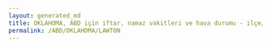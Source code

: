 ```yaml
---
layout: generated_md
title: OKLAHOMA, ABD için iftar, namaz vakitleri ve hava durumu - ilçe/eyalet seç
permalink: /ABD/OKLAHOMA/LAWTON
---
```


<script type="text/javascript">
  var country = ABD;
  var city = OKLAHOMA;
  var state = LAWTON;
  var lat = 72;
  var lon = 21;
</script>
